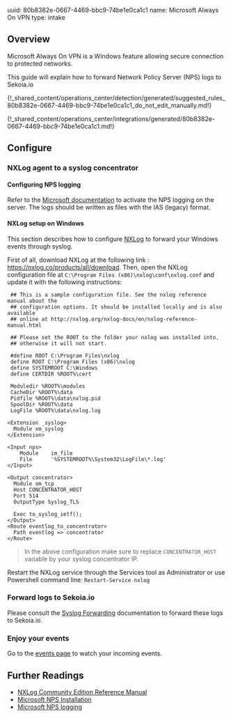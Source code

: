 uuid: 80b8382e-0667-4469-bbc9-74be1e0ca1c1
name: Microsoft Always On VPN
type: intake

## Overview
Microsoft Always On VPN is a Windows feature allowing secure connection to protected networks.

This guide will explain how to forward Network Policy Server (NPS) logs to Sekoia.io

{!_shared_content/operations_center/detection/generated/suggested_rules_80b8382e-0667-4469-bbc9-74be1e0ca1c1_do_not_edit_manually.md!}

{!_shared_content/operations_center/integrations/generated/80b8382e-0667-4469-bbc9-74be1e0ca1c1.md!}

## Configure

### NXLog agent to a syslog concentrator

#### Configuring NPS logging

Refer to the [Microsoft documentation](https://learn.microsoft.com/en-us/windows-server/networking/technologies/nps/nps-accounting-configure#configure-nps-log-file-properties) to activate the NPS logging on the server. The logs should be written as files with the IAS (legacy) format.

#### NXLog setup on Windows
This section describes how to configure [NXLog](https://nxlog.co/) to forward your Windows events through syslog.

First of all, download NXLog at the following link : https://nxlog.co/products/all/download. Then, open the NXLog configuration file at `C:\Program Files (x86)\nxlog\conf\nxlog.conf` and update it with the following instructions:
```
 ## This is a sample configuration file. See the nxlog reference manual about the
 ## configuration options. It should be installed locally and is also available
 ## online at http://nxlog.org/nxlog-docs/en/nxlog-reference-manual.html

 ## Please set the ROOT to the folder your nxlog was installed into,
 ## otherwise it will not start.

 #define ROOT C:\Program Files\nxlog
 define ROOT C:\Program Files (x86)\nxlog
 define SYSTEMROOT C:\Windows
 define CERTDIR %ROOT%\cert

 Moduledir %ROOT%\modules
 CacheDir %ROOT%\data
 Pidfile %ROOT%\data\nxlog.pid
 SpoolDir %ROOT%\data
 LogFile %ROOT%\data\nxlog.log

<Extension _syslog>
  Module xm_syslog
</Extension>

<Input nps>
    Module    im_file
    File      '%SYSTEMROOT%\System32\LogFile\*.log'
</Input>

<Output concentrator>
  Module om_tcp
  Host CONCENTRATOR_HOST
  Port 514
  OutputType Syslog_TLS

  Exec to_syslog_ietf();
</Output>
<Route eventlog_to_concentrator>
  Path eventlog => concentrator
</Route>
```

> In the above configuration make sure to replace `CONCENTRATOR_HOST` variable by your syslog concentrator IP.

Restart the NXLog service through the Services tool as Administrator or use Powershell command line: `Restart-Service nxlog`

### Forward logs to Sekoia.io

Please consult the [Syslog Forwarding](../../../ingestion_methods/sekoiaio_forwarder/) documentation to forward these logs to Sekoia.io.

### Enjoy your events
Go to the [events page](https://app.sekoia.io/operations/events) to watch your incoming events.

## Further Readings
- [NXLog Community Edition Reference Manual](https://nxlog.co/docs/nxlog-ce/nxlog-reference-manual.html)
- [Microsoft NPS Installation](https://learn.microsoft.com/en-us/windows-server/networking/technologies/nps/nps-accounting-configure#configure-nps-log-file-properties)
- [Microsoft NPS logging](https://learn.microsoft.com/en-us/windows-server/networking/technologies/nps/nps-accounting-configure)
